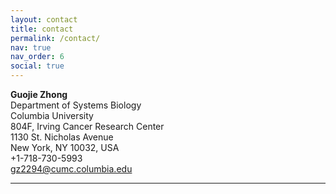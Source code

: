 ```yaml
---
layout: contact
title: contact
permalink: /contact/
nav: true
nav_order: 6
social: true
---
```



**Guojie Zhong** <br />
Department of Systems Biology  <br />
Columbia University <br />
804F, Irving Cancer Research Center <br />
1130 St. Nicholas Avenue <br />
New York, NY 10032, USA <br />
+1-718-730-5993<br />
<a href='mailto:gz2294@cumc.columbia.edu'>gz2294@cumc.columbia.edu</a>


---
